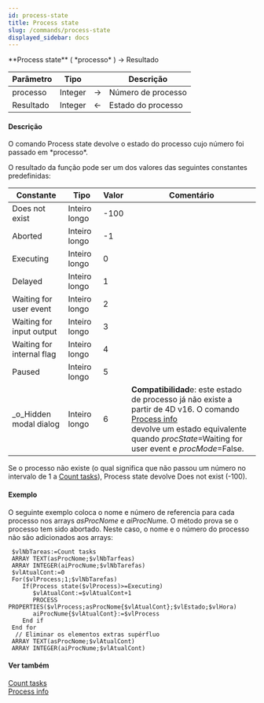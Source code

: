 ```yaml
---
id: process-state
title: Process state
slug: /commands/process-state
displayed_sidebar: docs
---
```


<!--REF #_command_.Process state.Syntax-->**Process state** ( *processo* ) -> Resultado<!-- END REF-->
<!--REF #_command_.Process state.Params-->
| Parâmetro | Tipo |  | Descrição |
| --- | --- | --- | --- |
| processo | Integer | &#8594;  | Número de processo |
| Resultado | Integer | &#8592; | Estado do processo |

<!-- END REF-->

#### Descrição 

<!--REF #_command_.Process state.Summary-->O comando Process state devolve o estado do processo cujo número foi passado em *processo*.<!-- END REF--> 

O resultado da função pode ser um dos valores das seguintes constantes predefinidas:

| Constante                 | Tipo          | Valor | Comentário                                                                                                                                                                                                                                       |
| ------------------------- | ------------- | ----- | ------------------------------------------------------------------------------------------------------------------------------------------------------------------------------------------------------------------------------------------------ |
| Does not exist            | Inteiro longo | \-100 |                                                                                                                                                                                                                                                  |
| Aborted                   | Inteiro longo | \-1   |                                                                                                                                                                                                                                                  |
| Executing                 | Inteiro longo | 0     |                                                                                                                                                                                                                                                  |
| Delayed                   | Inteiro longo | 1     |                                                                                                                                                                                                                                                  |
| Waiting for user event    | Inteiro longo | 2     |                                                                                                                                                                                                                                                  |
| Waiting for input output  | Inteiro longo | 3     |                                                                                                                                                                                                                                                  |
| Waiting for internal flag | Inteiro longo | 4     |                                                                                                                                                                                                                                                  |
| Paused                    | Inteiro longo | 5     |                                                                                                                                                                                                                                                  |
| \_o\_Hidden modal dialog  | Inteiro longo | 6     | **Compatibilidad**e: este estado de processo já não existe a partir de 4D v16\. O comando [Process info](../commands/process-info.md) <br/>devolve um estado equivalente quando *procState*\=Waiting for user event e *procMode*\=False. |

Se o processo não existe (o qual significa que não passou um número no intervalo de 1 a [Count tasks](count-tasks.md "Count tasks")), Process state devolve Does not exist (-100).

#### Exemplo 

O seguinte exemplo coloca o nome e número de referencia para cada processo nos arrays *asProcNome* e *aiProcNum*e. O método prova se o processo tem sido abortado. Neste caso, o nome e o número do processo não são adicionados aos arrays:

```4d
 $vlNbTareas:=Count tasks
 ARRAY TEXT(asProcNome;$vlNbTarfeas)
 ARRAY INTEGER(aiProcNume;$vlNbTarefas)
 $vlAtualCont:=0
 For($vlProcess;1;$vlNbTarefas)
    If(Process state($vlProcess)>=Executing)
       $vlAtualCont:=$vlAtualCont+1
       PROCESS PROPERTIES($vlProcess;asProcNome{$vlAtualCont};$vlEstado;$vlHora)
       aiProcNume{$vlAtualCont}:=$vlProcess
    End if
 End for
  // Eliminar os elementos extras supérfluo
 ARRAY TEXT(asProcNome;$vlAtualCont)
 ARRAY INTEGER(aiProcNume;$vlAtualCont)
```

#### Ver também 

[Count tasks](count-tasks.md)  
[Process info](../commands/process-info.md)  